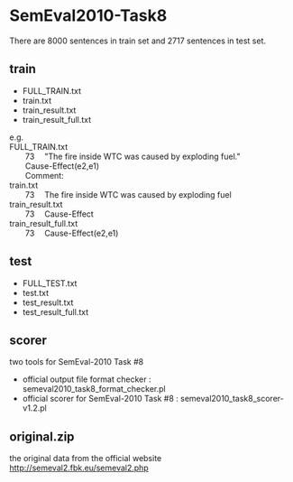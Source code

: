 # SemEval2010-Task8

There are 8000 sentences in train set and 2717 sentences in test set.  

## train
- FULL_TRAIN.txt 
- train.txt
- train_result.txt
- train_result_full.txt

e.g.  
FULL_TRAIN.txt  
  &emsp;&emsp;73&emsp;	"The <e1>fire</e1> inside WTC was caused by exploding <e2>fuel</e2>."  
  &emsp;&emsp;Cause-Effect(e2,e1)  
  &emsp;&emsp;Comment:  
train.txt  
  &emsp;&emsp;73&emsp;	The <e1>fire</e1> inside WTC was caused by exploding <e2>fuel</e2>  
train_result.txt  
  &emsp;&emsp;73&emsp;  Cause-Effect  
train_result_full.txt  
  &emsp;&emsp;73&emsp;  Cause-Effect(e2,e1)  

## test
- FULL_TEST.txt
- test.txt
- test_result.txt
- test_result_full.txt

## scorer
two tools for SemEval-2010 Task #8
- official output file format checker : semeval2010_task8_format_checker.pl
- official scorer for SemEval-2010 Task #8 : semeval2010_task8_scorer-v1.2.pl

## original.zip  
the original data from the official website http://semeval2.fbk.eu/semeval2.php
